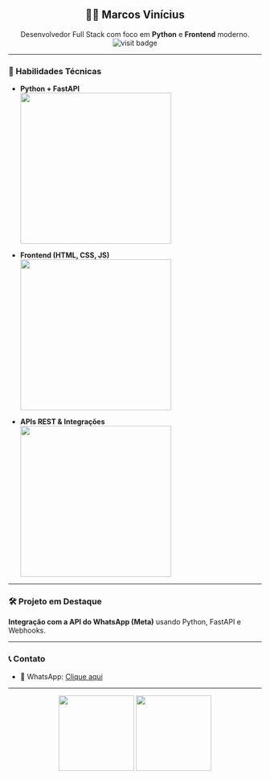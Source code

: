 <h2 align="center">👨‍💻 Marcos Vinícius</h2>
<p align="center">
  Desenvolvedor Full Stack com foco em <strong>Python</strong> e <strong>Frontend</strong> moderno.<br/>
  <img src="https://komarev.com/ghpvc/?username=marcozmr&color=blue&style=flat" alt="visit badge"/>
</p>

---

### 🚀 Habilidades Técnicas

- **Python + FastAPI**  
  <img src="https://media.giphy.com/media/hqU2KkjW5bE2v2Z7Q2/giphy.gif" width="300"/>

- **Frontend (HTML, CSS, JS)**  
  <img src="https://media.giphy.com/media/qgQUggAC3Pfv687qPC/giphy.gif" width="300"/>

- **APIs REST & Integrações**  
  <img src="https://media.giphy.com/media/xT0GqeSlGSRQut4dpu/giphy.gif" width="300"/>

---

### 🛠️ Projeto em Destaque
**Integração com a API do WhatsApp (Meta)** usando Python, FastAPI e Webhooks.

---

### 📞 Contato
- 📱 WhatsApp: [Clique aqui](https://wa.me/5516982319218)

---

<p align="center">
  <img src="https://github-readme-stats.vercel.app/api?username=marcozmr&show_icons=true&theme=radical" height="150"/>
  <img src="https://github-readme-stats.vercel.app/api/top-langs/?username=marcozmr&layout=compact&theme=radical" height="150"/>
</p>
